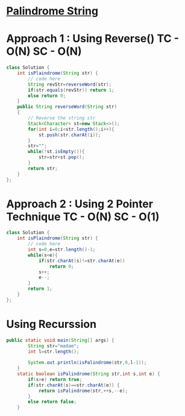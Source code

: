 # **[Palindrome String](https://practice.geeksforgeeks.org/problems/palindrome-string0817/1)**
# Approach 1 : Using Reverse() TC - O(N) SC - O(N)
```java
class Solution {
    int isPlaindrome(String str) {
        // code here
        String revStr=reverseWord(str);
        if(str.equals(revStr)) return 1;
        else return 0;
    }
    public String reverseWord(String str)
    {
        // Reverse the string str
        Stack<Character> st=new Stack<>();
        for(int i=0;i<str.length();i++){
            st.push(str.charAt(i));
        }
        str="";
        while(!st.isEmpty()){
            str=str+st.pop();
        }
        return str;
    }
};
```
# Approach 2 : Using 2 Pointer Technique TC - O(N) SC - O(1)
```java
class Solution {
    int isPlaindrome(String str) {
        // code here
        int s=0,e=str.length()-1;
        while(s<e){
            if(str.charAt(s)!=str.charAt(e))
                return 0;
            s++;
            e--;
        }
        return 1;
    }
};
```
# Using Recurssion
```java
public static void main(String[] args) {
		String str="madam";
		int l=str.length();
		
		System.out.println(isPalindrome(str,0,l-1));
	}
	static boolean isPalindrome(String str,int s,int e) {
		if(s>e) return true;
		if(str.charAt(s)==str.charAt(e)) {
			return isPalindrome(str,++s,--e);
		}
		else return false;
	}
```